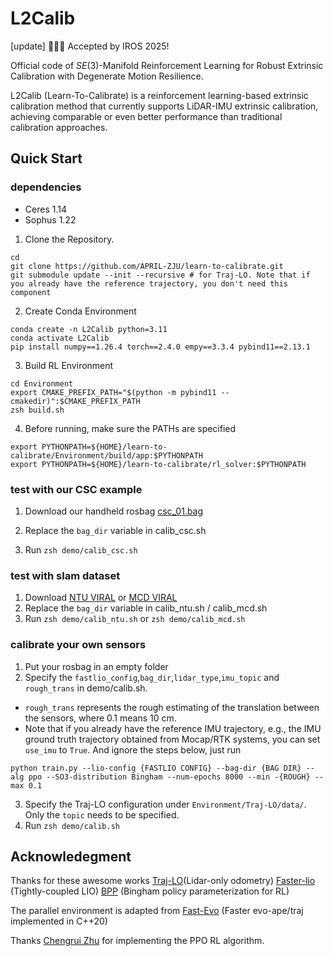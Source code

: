 # L2Calib
[update] 🎉🎉🎉 Accepted by IROS 2025!


Official code of $SE(3)$-Manifold Reinforcement Learning for Robust Extrinsic Calibration with Degenerate Motion Resilience.

L2Calib (Learn-To-Calibrate) is a reinforcement learning-based extrinsic calibration method that currently supports LiDAR-IMU extrinsic calibration, achieving comparable or even better performance than traditional calibration approaches.

## Quick Start

### dependencies

- Ceres 1.14
- Sophus 1.22

1. Clone the Repository. 
```
cd
git clone https://github.com/APRIL-ZJU/learn-to-calibrate.git
git submodule update --init --recursive # for Traj-LO. Note that if you already have the reference trajectory, you don't need this component
```
2. Create Conda Environment
```
conda create -n L2Calib python=3.11
conda activate L2Calib
pip install numpy==1.26.4 torch==2.4.0 empy==3.3.4 pybind11==2.13.1
```
3. Build RL Environment
```
cd Environment
export CMAKE_PREFIX_PATH="$(python -m pybind11 --cmakedir)":$CMAKE_PREFIX_PATH
zsh build.sh
```
4. Before running, make sure the PATHs are specified

```
export PYTHONPATH=${HOME}/learn-to-calibrate/Environment/build/app:$PYTHONPATH
export PYTHONPATH=${HOME}/learn-to-calibrate/rl_solver:$PYTHONPATH
```

### test with our CSC example

1. Download our handheld rosbag [csc_01.bag](https://drive.google.com/file/d/1SMLkH2v-LdzJiV-x1GwTtzav8InIb5PN/view?usp=drive_link)

2. Replace the ```bag_dir``` variable in calib_csc.sh
3. Run ```zsh demo/calib_csc.sh```

### test with slam dataset

1. Download [NTU VIRAL](https://ntu-aris.github.io/ntu_viral_dataset/) or [MCD VIRAL](https://mcdviral.github.io/Download.html)
2. Replace the ```bag_dir``` variable in calib_ntu.sh / calib_mcd.sh
3. Run ```zsh demo/calib_ntu.sh``` or ```zsh demo/calib_mcd.sh```

### calibrate your own sensors

1. Put your rosbag in an empty folder 
2. Specify the ```fastlio_config```,```bag_dir```,```lidar_type```,```imu_topic``` and ```rough_trans``` in demo/calib.sh. 
- ```rough_trans``` represents the rough estimating of the translation between the sensors, where 0.1 means 10 cm.
- Note that if you already have the reference IMU trajectory, e.g., the IMU ground truth trajectory obtained from Mocap/RTK systems, you can set ```use_imu``` to ```True```. And ignore the steps below, just run 
```
python train.py --lio-config {FASTLIO CONFIG} --bag-dir {BAG DIR} --alg ppo --SO3-distribution Bingham --num-epochs 8000 --min -{ROUGH} --max 0.1
```
3. Specify the Traj-LO configuration under ```Environment/Traj-LO/data/```. Only the ```topic``` needs to be specified.
4. Run ```zsh demo/calib.sh```

## Acknowledegment

Thanks for these awesome works  [Traj-LO](https://github.com/kevin2431/Traj-LO)(Lidar-only odometry) [Faster-lio](https://github.com/gaoxiang12/faster-lio) (Tightly-coupled LIO) [BPP](https://github.com/stepjam/BPP) (Bingham policy parameterization for RL)

The parallel environment is adapted from [Fast-Evo](https://github.com/midiexiangxxx/fastevo) (Faster evo-ape/traj implemented in C++20)

Thanks [Chengrui Zhu](https://github.com/chengruiz) for implementing the PPO RL algorithm.
